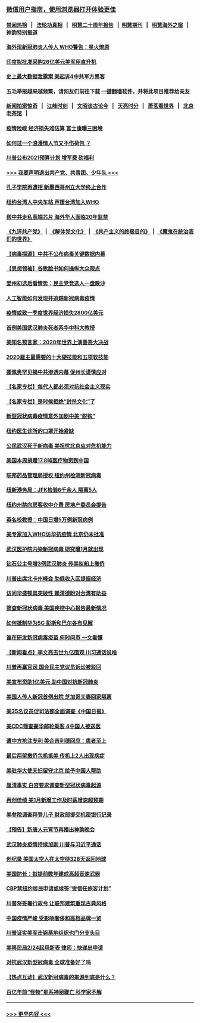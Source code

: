 ### [微信用户指南，使用浏览器打开体验更佳](https://github.com/gfw-breaker/banned-news1/blob/master/indexes/wechat-guide.md?t=0)
#### [禁闻热榜](热点新闻.md?t=0)  &nbsp;&nbsp;|&nbsp;&nbsp; [法轮功真相](https://github.com/gfw-breaker/truth/blob/master/README.md?t=0) &nbsp;&nbsp;|&nbsp;&nbsp; [明慧二十周年报告](https://github.com/gfw-breaker/mh-reports/blob/master/README.md?t=0) &nbsp;&nbsp;|&nbsp;&nbsp;[明慧期刊](https://github.com/gfw-breaker/mh-qikan) &nbsp;&nbsp;|&nbsp;&nbsp; [明慧海外之窗](https://github.com/gfw-breaker/mh-news/blob/master/README.md?t=0) &nbsp;&nbsp;|&nbsp;&nbsp; [神韵特别报道](https://github.com/gfw-breaker/mh-news/blob/master/shenyun.md?t=0)
#### [海外现新冠肺炎人传人 WHO警告：星火燎原](../pages/nsc412/n11859252.md?t=02110522) 
#### [印度拟批准采购26亿美元美军用直升机](../pages/nsc412/n11859143.md?t=02110522) 
#### [史上最大数据泄露案 美起诉4中共军方黑客](../pages/nsc412/n11859115.md?t=02110522) 
#### 五毛举报越来越频繁，请网友们前往下载 [一键翻墙软件](https://github.com/gfw-breaker/ssr-accounts)，并将此项目推荐给亲友
#### [新闻拍案惊奇](https://github.com/gfw-breaker/banned-news1/blob/master/pages/link4.md) &nbsp;&nbsp;|&nbsp;&nbsp; [江峰时刻](https://github.com/gfw-breaker/banned-news1/blob/master/pages/link4.md) &nbsp;&nbsp;|&nbsp;&nbsp; [文昭谈古论今](https://github.com/gfw-breaker/banned-news1/blob/master/pages/link4.md) &nbsp;&nbsp;|&nbsp;&nbsp; [天亮时分](https://github.com/gfw-breaker/banned-news1/blob/master/pages/link4.md) &nbsp;&nbsp;|&nbsp;&nbsp; [萧茗看世界](https://github.com/gfw-breaker/banned-news1/blob/master/pages/link4.md) &nbsp;&nbsp;|&nbsp;&nbsp; [北京老茶馆](https://github.com/gfw-breaker/banned-news1/blob/master/pages/link4.md) &nbsp;&nbsp;|&nbsp;&nbsp; 
#### [疫情险峻 经济损失难估算 富士康曝三困境](../pages/nsc412/n11859120.md?t=02110522) 
#### [如何过一个浪漫情人节又不伤荷包 ？](../pages/nsc412/n11858969.md?t=02110522) 
#### [川普公布2021预算计划 增军费 砍福利](../pages/nsc412/n11859012.md?t=02110522) 
#### [>>> 我要声明退出共产党、共青团、少年队 <<<](https://github.com/begood0513/goodnews/blob/master/quit/letter.md) 
#### [孔子学院再遭拒 新墨西哥州立大学终止合作](../pages/nsc412/n11858661.md?t=02110522) 
#### [纽约台湾人中央车站  声援台湾加入WHO](../pages/nsc412/n11857757.md?t=02110522) 
#### [帮中共走私高端芯片 海外华人面临20年监禁](../pages/nsc412/n11855016.md?t=02110522) 
#### [《九评共产党》](https://github.com/begood0513/9ping.md/blob/master/README.md) &nbsp;|&nbsp; [《解体党文化》](../../../../jtdwh.md/blob/master/README.md)  &nbsp;|&nbsp; [《共产主义的终极目的》](../../../../gczydzjmd.md/blob/master/README.md) &nbsp;|&nbsp; [《魔鬼在统治我们的世界》](../../../../mgztzwmdsj.md/blob/master/README.md) 
#### [【病毒探源】中共不公布病毒关键数据内幕](../pages/nsc412/n11856584.md?t=02110522) 
#### [【思想领袖】谷歌脸书如何操纵大众观点](../pages/nsc412/n11680874.md?t=02110522) 
#### [爱州初选后看情势：民主党竞选人一盘散沙](../pages/nsc412/n11856557.md?t=02110522) 
#### [人工智能如何发现并追踪新冠病毒疫情](../pages/nsc412/n11856398.md?t=02110522) 
#### [疫情或致一季度世界经济损失2800亿美元](../pages/nsc412/n11855639.md?t=02110522) 
#### [首例美国武汉肺炎死者系华中科大教授](../pages/nsc412/n11855500.md?t=02110522) 
#### [美知名预言家：2020年世界上演善恶大决战](../pages/nsc412/n11855418.md?t=02110522) 
#### [2020雇主最需要的十大硬技能和五项软技能](../pages/nsc412/n11850953.md?t=02110522) 
#### [蓬佩奥罕见揭中共渗透内幕 促州长谨慎应对](../pages/nsc412/n11854685.md?t=02110522) 
#### [【名家专栏】每代人都必须对抗社会主义现实](../pages/nsc412/n11831412.md?t=02110522) 
#### [【名家专栏】是时候拒绝“封杀文化”了](../pages/nsc412/n11814093.md?t=02110522) 
#### [新型冠状病毒疫情意外加剧中美“脱钩”](../pages/nsc412/n11854475.md?t=02110522) 
#### [纽约医生诊所的口罩开始紧缺](../pages/nsc412/n11853364.md?t=02110522) 
#### [公民武汉死于新病毒 美担忧北京应对危机能力](../pages/nsc412/n11854331.md?t=02110522) 
#### [美国本周捐赠17.8吨医疗物资到中国](../pages/nsc412/n11854269.md?t=02110522) 
#### [联邦药品管理局授权  纽约州检测新冠病毒](../pages/nsc412/n11853371.md?t=02110522) 
#### [纽新港务局：JFK检验6千余人  隔离5人](../pages/nsc412/n11853366.md?t=02110522) 
#### [纽约州禁向房客收中介费  房地产委员会提告](../pages/nsc412/n11853360.md?t=02110522) 
#### [英名校教授：中国日增5万例新冠病例](../pages/nsc412/n11854174.md?t=02110522) 
#### [美专家加入WHO访华抗疫情 北京仍未批准](../pages/nsc412/n11854043.md?t=02110522) 
#### [武汉医护院内染新冠病毒 研究曝1月就出现](../pages/nsc412/n11852928.md?t=02110522) 
#### [钻石公主号增3例武汉肺炎 传美拟船上撤侨](../pages/nsc412/n11853240.md?t=02110522) 
#### [川普出席北卡州峰会 助低收入区提振经济](../pages/nsc412/n11853232.md?t=02110522) 
#### [访问华盛顿具突破性 赖清德盼对台湾有助益](../pages/nsc412/n11853129.md?t=02110522) 
#### [筛查新冠状病毒 美国疾控中心报告最新情况](../pages/nsc412/n11853070.md?t=02110522) 
#### [如何抵制华为5G 彭斯和巴尔各有见解](../pages/nsc412/n11852535.md?t=02110522) 
#### [谁在研发新冠病毒疫苗 何时问市 一文看懂](../pages/nsc412/n11852840.md?t=02110522) 
#### [【新闻看点】李文亮去世九亿围观 川习通话说啥](../pages/nsc412/n11852360.md?t=02110522) 
#### [川普再赢官司 国会民主党议员诉讼被驳回](../pages/nsc412/n11852287.md?t=02110522) 
#### [美宣布资助1亿美元 助中国对抗新冠肺炎](../pages/nsc412/n11852531.md?t=02110522) 
#### [美国人传人新冠首例出院 芝加哥夫妻回家隔离](../pages/nsc412/n11852452.md?t=02110522) 
#### [美35名议员促司法部全面调查《中国日报》](../pages/nsc412/n11852435.md?t=02110522) 
#### [美CDC筛查豪华邮轮乘客 4中国人被送医](../pages/nsc412/n11852085.md?t=02110522) 
#### [遭中方抢注专利 美企吉利德回应：患者至上](../pages/nsc412/n11852037.md?t=02110522) 
#### [最后两架撤侨包机抵美 传机上2人出现病症](../pages/nsc412/n11852173.md?t=02110522) 
#### [美驻华大使夫妇留守北京 给予中国人帮助](../pages/nsc412/n11852165.md?t=02110522) 
#### [厘清事实 白宫要求调查新型冠状病毒起源](../pages/nsc412/n11852106.md?t=02110522) 
#### [再创佳绩 美1月新增工作及时薪增速超预期](../pages/nsc412/n11852174.md?t=02110522) 
#### [美参院调查拜登儿子 财政部提交机密银行记录](../pages/nsc412/n11851808.md?t=02110522) 
#### [【预告】新唐人元宵节再播出神韵晚会](../pages/nsc412/n11843192.md?t=02110522) 
#### [武汉肺炎疫情持续加剧 川普与习近平通话](../pages/nsc412/n11851613.md?t=02110522) 
#### [创纪录 美国太空人在太空待328天返回地球](../pages/nsc412/n11851266.md?t=02110522) 
#### [美国防长：拟提前数年建成高超音速武器](../pages/nsc412/n11850959.md?t=02110522) 
#### [CBP禁纽约居民申请或续签“受信任旅客计划”](../pages/nsc412/n11850857.md?t=02110522) 
#### [川普将签署行政令 让联邦建筑重现古典风格](../pages/nsc412/n11850654.md?t=02110522) 
#### [中国疫情严峻 受影响奢侈和高档品牌一览](../pages/nsc412/n11850319.md?t=02110522) 
#### [川普证实美军击毙基地组织也门分支头目](../pages/nsc412/n11850383.md?t=02110522) 
#### [美移民局2/24起用新表 律师：快递出申请](../pages/nsc412/n11848220.md?t=02110522) 
#### [对抗武汉新型冠病毒 全球准备好了吗](../pages/nsc412/n11850142.md?t=02110522) 
#### [【热点互动】武汉新冠病毒的来源到底是什么？](../pages/nsc412/n11849749.md?t=02110522) 
#### [百亿年前“怪物”星系神秘骤亡 科学家不解](../pages/nsc412/n11849863.md?t=02110522) 

----
#### [ >>> 更早内容 <<< ](../indexes/nsc412-earlier.md)
